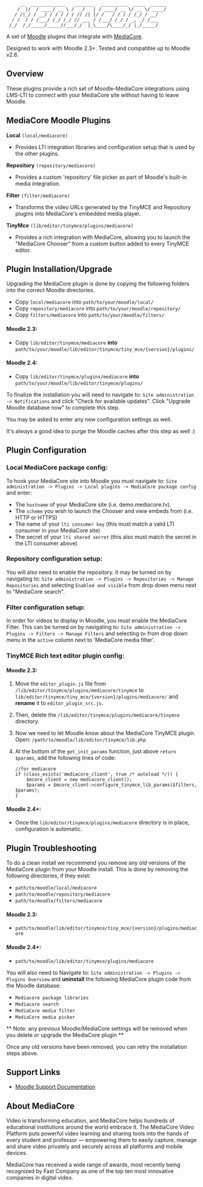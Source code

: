 ```
     __  _____________   _______   __________  ____  ______
    /  |/  / ____/ __ \ /  _/   | / ____/ __ \/ __ \/ ____/
   / /|_/ / __/ / / / / / // /| |/ /   / / / / /_/ / __/
  / /  / / /___/ /_/ /_/ // ___ / /___/ /_/ / _, _/ /___
 /_/  /_/_____/_____//___/_/  |_\____/\____/_/ |_/_____/

```

A set of [Moodle](http://moodle.org) plugins that integrate with
[MediaCore](http://mediacore.com).

Designed to work with Moodle 2.3+. Tested and compatible up to Moodle v2.6.

## Overview ##
These plugins provide a rich set of Moodle-MediaCore integrations using LMS-LTI
to connect with your MediaCore site without having to leave Moodle.

## MediaCore Moodle Plugins ##

**Local** `(local/mediacore)`

* Provides LTI integration libraries and configuration setup that is used
by the other plugins.

**Repository** `(repository/mediacore)`

* Provides a custom 'repository' file picker as part of Moodle's 
built-in media integration.

**Filter** `(filter/mediacore)`

* Transforms the video URLs generated by the
TinyMCE and Repository plugins into MediaCore's embedded media player.

**TinyMce** `(lib/editor/tinymce/plugins/mediacore)`

* Provides a rich
integration with MediaCore, allowing you to launch the "MediaCore Chooser" from
a custom button added to every TinyMCE editor.

## Plugin Installation/Upgrade ##

Upgrading the MediaCore plugin is done by copying the following folders into
the correct Moodle directories.

* Copy `local/mediacore` into `path/to/your/moodle/local/`
* Copy `repository/mediacore` into `path/to/your/moodle/repository/`
* Copy `filters/mediacore` into `path/to/your/moodle/filters/`

#### Moodle 2.3: ####
* Copy `lib/editor/tinymce/mediacore` **into** `path/to/your/moodle/lib/editor/tinymce/tiny_mce/{version}/plugins/`

#### Moodle 2.4: ####
* Copy `lib/editor/tinymce/plugins/mediacore` **into**
  `path/to/your/moodle/lib/editor/tinymce/plugins/`

To finalize the installation you will need to navigate to: `Site administration
-> Notifications` and click "Check for available updates". Click "Upgrade
Moodle database now" to complete this step.

You may be asked to enter any new configuration settings as well.

It's always a good idea to purge the Moodle caches after this step as well :)

## Plugin Configuration ##

### Local MediaCore package config: ###

To hook your MediaCore site into Moodle you must navigate to: `Site
administration -> Plugins -> Local plugins -> MediaCore package config` and enter:

* The `hostname` of your MediaCore site (i.e. demo.mediacore.tv).
* The `scheme` you wish to launch the Chooser and view embeds from (i.e. HTTP or HTTPS)
* The name of your `lti consumer key` (this must match a valid LTI consumer in
  your MediaCore site)
* The secret of your `lti shared secret` (this also must match the secret in the
  LTI consumer above)

### Repository configuration setup: ###

You will also need to enable the repository. it may be turned on by navigating
to: `Site administration -> Plugins -> Repositories -> Manage Repositories` and
selecting `Enabled and visible` from drop down menu next to "MediaCore
search".

### Filter configuration setup: ###

In order for videos to display in Moodle, you must enable the MediaCore Filter.
This can be turned on by navigating to: `Site administration -> Plugins ->
Filters -> Manage Filters` and selecting `On` from drop down menu in the
`active` column next to 'MediaCore media filter'.

### TinyMCE Rich text editor plugin config: ###

#### Moodle 2.3: ####

1. Move the `editor_plugin.js` file from `/lib/editor/tinymce/plugins/mediacore/tinymce` to `lib/editor/tinymce/tiny_mce/{version}/plugins/mediacore/` and **rename** it to `editor_plugin_src.js`.
2. Then, delete the `/lib/editor/tinymce/plugins/mediacore/tinymce` directory.
3. Now we need to let Moodle know about the MediaCore TinyMCE plugin. Open:
    `/path/to/moodle/lib/editor/tinymce/lib.php`

4. At the bottom of the `get_init_params` function, just above `return $params`, add the following lines of code:

    ~~~~~~~
    //for mediacore
    if (class_exists('mediacore_client', true /* autoload */)) {
        $mcore_client = new mediacore_client();
        $params = $mcore_client->configure_tinymce_lib_params($filters, $params);
    }
    ~~~~~~~

#### Moodle 2.4+: ####

* Once the `lib/editor/tinymce/plugins/mediacore` directory is in place, configuration is automatic.

## Plugin Troubleshooting ##

To do a clean install we recommend you remove any old versions
of the MediaCore plugin from your Moodle install. This is done by removing the
following directories, if they exist:

* `path/to/moodle/local/mediacore`
* `path/to/moodle/repository/mediacore`
* `path/to/moodle/filters/mediacore`

#### Moodle 2.3: ####
* `path/to/moodle/lib/editor/tinymce/tiny_mce/{version}/plugins/mediacore`

#### Moodle 2.4+: ####
* `path/to/moodle/lib/editor/tinymce/plugins/mediacore`

You will also need to Navigate to: `Site administration ->
Plugins -> Plugins Overview` and **uninstall** the following MediaCore plugin code
from the Moodle database:

* `Mediacore package libraries`
* `Mediacore search`
* `MediaCore media filter`
* `MediaCore media picker`

** Note: any previous Moodle/MediaCore settings will be removed when you delete
  or upgrade the MediaCore plugin **

Once any old versions have been removed, you can retry the installation steps above.

## Support Links ##

* [Moodle Support Documentation](http://support.mediacore.com/customer/portal/articles/search?q=moodle)

## About MediaCore ##

Video is transforming education, and MediaCore helps hundreds of educational institutions around the world embrace it. The MediaCore Video Platform puts powerful video learning and sharing tools into the hands of every student and professor — empowering them to easily capture, manage and share video privately and securely across all platforms and mobile devices. 

MediaCore has received a wide range of awards, most recently being recognized by Fast Company as one of the top ten most innovative companies in digital video.
